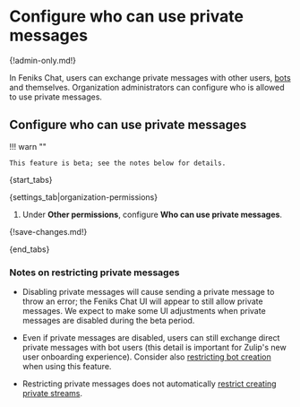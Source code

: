 # Configure who can use private messages

{!admin-only.md!}

In Feniks Chat, users can exchange private messages with other users,
[bots](/help/bots-and-integrations) and themselves. Organization
administrators can configure who is allowed to use private messages.

## Configure who can use private messages

!!! warn ""

    This feature is beta; see the notes below for details.

{start_tabs}

{settings_tab|organization-permissions}

1. Under **Other permissions**, configure **Who can use private messages**.

{!save-changes.md!}

{end_tabs}

### Notes on restricting private messages

* Disabling private messages will cause sending a private message to
throw an error; the Feniks Chat UI will appear to still allow private
messages. We expect to make some UI adjustments when private messages
are disabled during the beta period.

* Even if private messages are disabled, users can still exchange
direct private messages with bot users (this detail is important for
Zulip's new user onboarding experience). Consider also [restricting
bot creation](/help/restrict-bot-creation) when using this feature.

* Restricting private messages does not automatically [restrict creating
private streams](/help/configure-who-can-create-streams).
